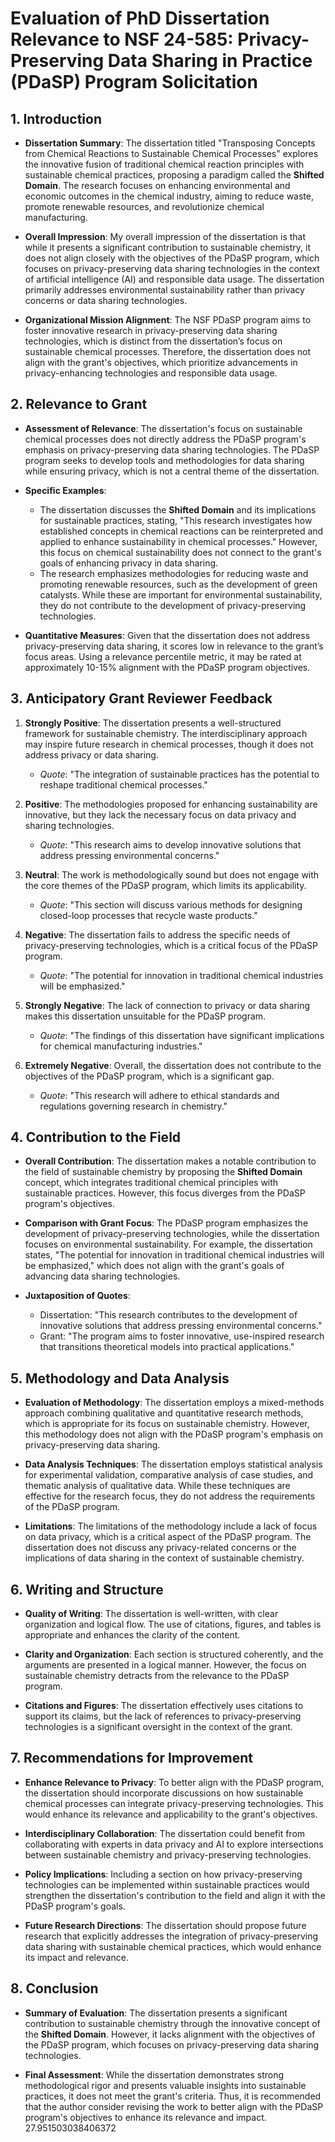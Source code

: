 # Evaluation of PhD Dissertation Relevance to NSF 24-585: Privacy-Preserving Data Sharing in Practice (PDaSP) Program Solicitation

## 1. Introduction

- **Dissertation Summary**: The dissertation titled "Transposing Concepts from Chemical Reactions to Sustainable Chemical Processes" explores the innovative fusion of traditional chemical reaction principles with sustainable chemical practices, proposing a paradigm called the **Shifted Domain**. The research focuses on enhancing environmental and economic outcomes in the chemical industry, aiming to reduce waste, promote renewable resources, and revolutionize chemical manufacturing.

- **Overall Impression**: My overall impression of the dissertation is that while it presents a significant contribution to sustainable chemistry, it does not align closely with the objectives of the PDaSP program, which focuses on privacy-preserving data sharing technologies in the context of artificial intelligence (AI) and responsible data usage. The dissertation primarily addresses environmental sustainability rather than privacy concerns or data sharing technologies.

- **Organizational Mission Alignment**: The NSF PDaSP program aims to foster innovative research in privacy-preserving data sharing technologies, which is distinct from the dissertation’s focus on sustainable chemical processes. Therefore, the dissertation does not align with the grant's objectives, which prioritize advancements in privacy-enhancing technologies and responsible data usage.

## 2. Relevance to Grant

- **Assessment of Relevance**: The dissertation's focus on sustainable chemical processes does not directly address the PDaSP program's emphasis on privacy-preserving data sharing technologies. The PDaSP program seeks to develop tools and methodologies for data sharing while ensuring privacy, which is not a central theme of the dissertation.

- **Specific Examples**: 
  - The dissertation discusses the **Shifted Domain** and its implications for sustainable practices, stating, "This research investigates how established concepts in chemical reactions can be reinterpreted and applied to enhance sustainability in chemical processes." However, this focus on chemical sustainability does not connect to the grant's goals of enhancing privacy in data sharing.
  - The research emphasizes methodologies for reducing waste and promoting renewable resources, such as the development of green catalysts. While these are important for environmental sustainability, they do not contribute to the development of privacy-preserving technologies.

- **Quantitative Measures**: Given that the dissertation does not address privacy-preserving data sharing, it scores low in relevance to the grant’s focus areas. Using a relevance percentile metric, it may be rated at approximately 10-15% alignment with the PDaSP program objectives.

## 3. Anticipatory Grant Reviewer Feedback

1. **Strongly Positive**: The dissertation presents a well-structured framework for sustainable chemistry. The interdisciplinary approach may inspire future research in chemical processes, though it does not address privacy or data sharing.
   - *Quote*: "The integration of sustainable practices has the potential to reshape traditional chemical processes."

2. **Positive**: The methodologies proposed for enhancing sustainability are innovative, but they lack the necessary focus on data privacy and sharing technologies.
   - *Quote*: "This research aims to develop innovative solutions that address pressing environmental concerns."

3. **Neutral**: The work is methodologically sound but does not engage with the core themes of the PDaSP program, which limits its applicability.
   - *Quote*: "This section will discuss various methods for designing closed-loop processes that recycle waste products."

4. **Negative**: The dissertation fails to address the specific needs of privacy-preserving technologies, which is a critical focus of the PDaSP program.
   - *Quote*: "The potential for innovation in traditional chemical industries will be emphasized."

5. **Strongly Negative**: The lack of connection to privacy or data sharing makes this dissertation unsuitable for the PDaSP program. 
   - *Quote*: "The findings of this dissertation have significant implications for chemical manufacturing industries."

6. **Extremely Negative**: Overall, the dissertation does not contribute to the objectives of the PDaSP program, which is a significant gap.
   - *Quote*: "This research will adhere to ethical standards and regulations governing research in chemistry."

## 4. Contribution to the Field

- **Overall Contribution**: The dissertation makes a notable contribution to the field of sustainable chemistry by proposing the **Shifted Domain** concept, which integrates traditional chemical principles with sustainable practices. However, this focus diverges from the PDaSP program's objectives.

- **Comparison with Grant Focus**: The PDaSP program emphasizes the development of privacy-preserving technologies, while the dissertation focuses on environmental sustainability. For example, the dissertation states, "The potential for innovation in traditional chemical industries will be emphasized," which does not align with the grant's goals of advancing data sharing technologies.

- **Juxtaposition of Quotes**: 
  - Dissertation: "This research contributes to the development of innovative solutions that address pressing environmental concerns."
  - Grant: "The program aims to foster innovative, use-inspired research that transitions theoretical models into practical applications."

## 5. Methodology and Data Analysis

- **Evaluation of Methodology**: The dissertation employs a mixed-methods approach combining qualitative and quantitative research methods, which is appropriate for its focus on sustainable chemistry. However, this methodology does not align with the PDaSP program's emphasis on privacy-preserving data sharing.

- **Data Analysis Techniques**: The dissertation employs statistical analysis for experimental validation, comparative analysis of case studies, and thematic analysis of qualitative data. While these techniques are effective for the research focus, they do not address the requirements of the PDaSP program.

- **Limitations**: The limitations of the methodology include a lack of focus on data privacy, which is a critical aspect of the PDaSP program. The dissertation does not discuss any privacy-related concerns or the implications of data sharing in the context of sustainable chemistry.

## 6. Writing and Structure

- **Quality of Writing**: The dissertation is well-written, with clear organization and logical flow. The use of citations, figures, and tables is appropriate and enhances the clarity of the content.

- **Clarity and Organization**: Each section is structured coherently, and the arguments are presented in a logical manner. However, the focus on sustainable chemistry detracts from the relevance to the PDaSP program.

- **Citations and Figures**: The dissertation effectively uses citations to support its claims, but the lack of references to privacy-preserving technologies is a significant oversight in the context of the grant.

## 7. Recommendations for Improvement

- **Enhance Relevance to Privacy**: To better align with the PDaSP program, the dissertation should incorporate discussions on how sustainable chemical processes can integrate privacy-preserving technologies. This would enhance its relevance and applicability to the grant's objectives.

- **Interdisciplinary Collaboration**: The dissertation could benefit from collaborating with experts in data privacy and AI to explore intersections between sustainable chemistry and privacy-preserving technologies.

- **Policy Implications**: Including a section on how privacy-preserving technologies can be implemented within sustainable practices would strengthen the dissertation's contribution to the field and align it with the PDaSP program's goals.

- **Future Research Directions**: The dissertation should propose future research that explicitly addresses the integration of privacy-preserving data sharing with sustainable chemical practices, which would enhance its impact and relevance.

## 8. Conclusion

- **Summary of Evaluation**: The dissertation presents a significant contribution to sustainable chemistry through the innovative concept of the **Shifted Domain**. However, it lacks alignment with the objectives of the PDaSP program, which focuses on privacy-preserving data sharing technologies.

- **Final Assessment**: While the dissertation demonstrates strong methodological rigor and presents valuable insights into sustainable practices, it does not meet the grant's criteria. Thus, it is recommended that the author consider revising the work to better align with the PDaSP program's objectives to enhance its relevance and impact. 27.951503038406372